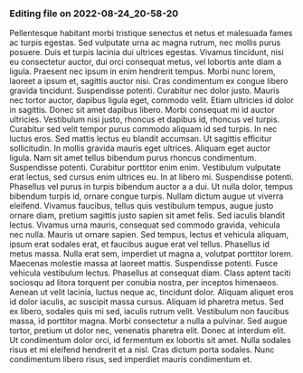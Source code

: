 

### Editing file on 2022-08-24_20-58-20

Pellentesque habitant morbi tristique senectus et netus et malesuada fames ac turpis egestas. Sed vulputate urna ac magna rutrum, nec mollis purus posuere. Duis et turpis lacinia dui ultrices egestas. Vivamus tincidunt, nisi eu consectetur auctor, dui orci consequat metus, vel lobortis ante diam a ligula. Praesent nec ipsum in enim hendrerit tempus. Morbi nunc lorem, laoreet a ipsum et, sagittis auctor nisi. Cras condimentum ex congue libero gravida tincidunt. Suspendisse potenti. Curabitur nec dolor justo. Mauris nec tortor auctor, dapibus ligula eget, commodo velit. Etiam ultricies id dolor in sagittis. Donec sit amet dapibus libero. Morbi consequat mi id auctor ultricies.
Vestibulum nisi justo, rhoncus et dapibus id, rhoncus vel turpis. Curabitur sed velit tempor purus commodo aliquam id sed turpis. In nec luctus eros. Sed mattis lectus eu blandit accumsan. Ut sagittis efficitur sollicitudin. In mollis gravida mauris eget ultrices. Aliquam eget auctor ligula.
Nam sit amet tellus bibendum purus rhoncus condimentum. Suspendisse potenti. Curabitur porttitor enim enim. Vestibulum vulputate erat lectus, sed cursus enim ultrices eu. In at libero mi. Suspendisse potenti. Phasellus vel purus in turpis bibendum auctor a a dui. Ut nulla dolor, tempus bibendum turpis id, ornare congue turpis. Nullam dictum augue ut viverra eleifend. Vivamus faucibus, tellus quis vestibulum tempus, augue justo ornare diam, pretium sagittis justo sapien sit amet felis. Sed iaculis blandit lectus.
Vivamus urna mauris, consequat sed commodo gravida, vehicula nec nulla. Mauris ut ornare sapien. Sed tempus, lectus et vehicula aliquam, ipsum erat sodales erat, et faucibus augue erat vel tellus. Phasellus id metus massa. Nulla erat sem, imperdiet ut magna a, volutpat porttitor lorem. Maecenas molestie massa at laoreet mattis. Suspendisse potenti. Fusce vehicula vestibulum lectus. Phasellus at consequat diam. Class aptent taciti sociosqu ad litora torquent per conubia nostra, per inceptos himenaeos. Aenean ut velit lacinia, luctus neque ac, tincidunt dolor. Aliquam aliquet eros id dolor iaculis, ac suscipit massa cursus. Aliquam id pharetra metus.
Sed ex libero, sodales quis mi sed, iaculis rutrum velit. Vestibulum non faucibus massa, id porttitor magna. Morbi consectetur a nulla a pulvinar. Sed augue tortor, pretium ut dolor nec, venenatis pharetra elit. Donec at interdum elit. Ut condimentum dolor orci, id fermentum ex lobortis sit amet. Nulla sodales risus et mi eleifend hendrerit et a nisl. Cras dictum porta sodales. Nunc condimentum libero risus, sed imperdiet mauris condimentum et.


